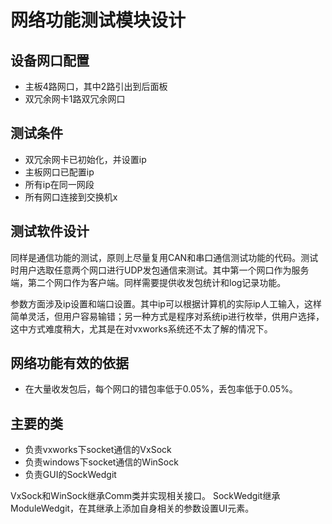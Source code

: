 # 网络功能测试模块设计 #

## 设备网口配置 ##

  * 主板4路网口，其中2路引出到后面板
  * 双冗余网卡1路双冗余网口
  
## 测试条件 ##

  * 双冗余网卡已初始化，并设置ip
  * 主板网口已配置ip
  * 所有ip在同一网段
  * 所有网口连接到交换机x
  
## 测试软件设计 ##

同样是通信功能的测试，原则上尽量复用CAN和串口通信测试功能的代码。测试时用户选取任意两个网口进行UDP发包通信来测试。其中第一个网口作为服务端，第二个网口作为客户端。同样需要提供收发包统计和log记录功能。

参数方面涉及ip设置和端口设置。其中ip可以根据计算机的实际ip人工输入，这样简单灵活，但用户容易输错；另一种方式是程序对系统ip进行枚举，供用户选择，这中方式难度稍大，尤其是在对vxworks系统还不太了解的情况下。

## 网络功能有效的依据 ##

  * 在大量收发包后，每个网口的错包率低于0.05%，丢包率低于0.05%。

## 主要的类 ##

  * 负责vxworks下socket通信的VxSock
  * 负责windows下socket通信的WinSock
  * 负责GUI的SockWedgit
  
VxSock和WinSock继承Comm类并实现相关接口。
SockWedgit继承ModuleWedgit，在其继承上添加自身相关的参数设置UI元素。
